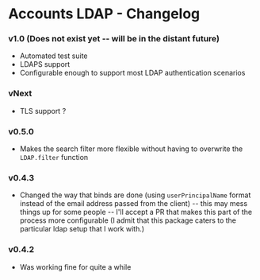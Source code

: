 Accounts LDAP - Changelog
=========================

### v1.0 (Does not exist yet -- will be in the distant future)

- Automated test suite
- LDAPS support
- Configurable enough to support most LDAP authentication scenarios

### vNext

- TLS support ?

### v0.5.0

- Makes the search filter more flexible without having to overwrite the `LDAP.filter` function

### v0.4.3

- Changed the way that binds are done (using `userPrincipalName` format instead of the email address passed from the client) -- this may mess things up for some people -- I'll accept a PR that makes this part of the process more configurable (I admit that this package caters to the particular ldap setup that I work with.)

### v0.4.2

- Was working fine for quite a while